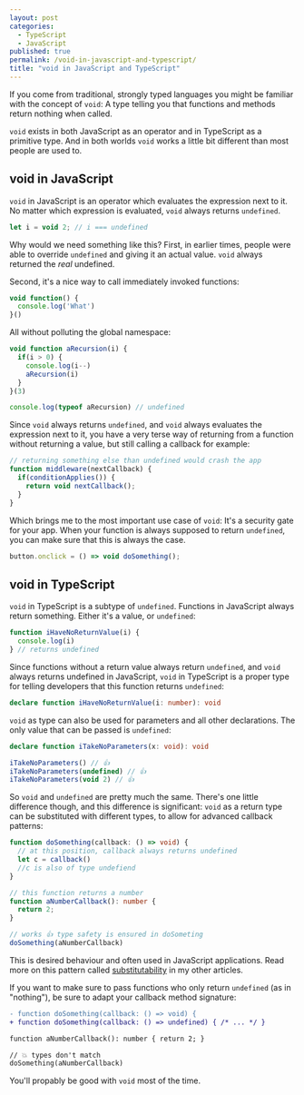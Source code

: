 ```yaml
---
layout: post
categories:
  - TypeScript
  - JavaScript
published: true
permalink: /void-in-javascript-and-typescript/
title: "void in JavaScript and TypeScript"
---
```


If you come from traditional, strongly typed languages you might be familiar with the concept
of `void`: A type telling you that functions and methods return nothing when called. 

`void` exists in both JavaScript as an operator and in TypeScript as a primitive type. And in both
worlds `void` works a little bit different than most people are used to.

## void in JavaScript

`void` in JavaScript is an operator which evaluates the expression next to it. No matter which
expression is evaluated, `void` always returns `undefined`.

```typescript
let i = void 2; // i === undefined
```

Why would we need something like this? First, in earlier times, people were able to override
`undefined` and giving it an actual value. `void` always returned the *real* undefined.

Second, it's a nice way to call immediately invoked functions:

```typescript
void function() {
  console.log('What')
}()
```

All without polluting the global namespace:

```typescript
void function aRecursion(i) {
  if(i > 0) {
    console.log(i--)
    aRecursion(i)
  }
}(3)

console.log(typeof aRecursion) // undefined
```

Since `void` always returns `undefined`, and `void` always evaluates the expression next to it,
you have a very terse way of returning from a function without returning a value, 
but still calling a callback for example:

```typescript
// returning something else than undefined would crash the app
function middleware(nextCallback) {
  if(conditionApplies()) {
    return void nextCallback();
  }
}
```

Which brings me to the most important use case of `void`: It's a security gate for your app. When
your function is always supposed to return `undefined`, you can make sure that this is always the case.

```typescript
button.onclick = () => void doSomething();
```

## void in TypeScript

`void` in TypeScript is a subtype of `undefined`. Functions in JavaScript always return something. 
Either it's a value, or `undefined`:

```typescript
function iHaveNoReturnValue(i) {
  console.log(i)
} // returns undefined
```

Since functions without a return value always return `undefined`, and `void` always returns undefined
in JavaScript, `void` in TypeScript is a proper type for telling developers that this function returns
`undefined`:

```typescript
declare function iHaveNoReturnValue(i: number): void
```

`void` as type can also be used for parameters and all other declarations. The only value that can be
passed is `undefined`:

```typescript
declare function iTakeNoParameters(x: void): void

iTakeNoParameters() // 👍
iTakeNoParameters(undefined) // 👍
iTakeNoParameters(void 2) // 👍
```

So `void` and `undefined` are pretty much the same. There's one little difference though, and
this difference is significant: `void` as a return type can be substituted with different types, to
allow for advanced callback patterns:

```typescript
function doSomething(callback: () => void) {
  // at this position, callback always returns undefined
  let c = callback() 
  //c is also of type undefiend
}

// this function returns a number
function aNumberCallback(): number {
  return 2;
}

// works 👍 type safety is ensured in doSometing
doSomething(aNumberCallback) 
```

This is desired behaviour and often used in JavaScript applications. Read more on this
pattern called [substitutability](/typescript-substitutability/) in my other articles.

If you want to make sure to pass functions who only return `undefined` (as in "nothing"), 
be sure to adapt your callback method signature:

```diff
- function doSomething(callback: () => void) {
+ function doSomething(callback: () => undefined) { /* ... */ }

function aNumberCallback(): number { return 2; }

// 💥 types don't match
doSomething(aNumberCallback) 
```

You'll propably be good with `void` most of the time.

 
